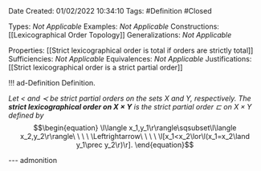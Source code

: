 <br />
<br />

Date Created: 01/02/2022 10:34:10
Tags: #Definition #Closed 

Types: _Not Applicable_
Examples: _Not Applicable_
Constructions: [[Lexicographical Order Topology]]
Generalizations: _Not Applicable_

Properties: [[Strict lexicographical order is total if orders are strictly total]]
Sufficiencies: _Not Applicable_
Equivalences: _Not Applicable_
Justifications: [[Strict lexicographical order is a strict partial order]]

!!! ad-Definition Definition.

_Let $<$ and $\prec$ be strict partial orders on the sets $X$ and $Y$, respectively. The **strict lexicographical order on $X\times Y$** is the strict partial order $\sqsubset$ on $X\times Y$ defined by_
$$\begin{equation}
    \l\langle x_1,y_1\r\rangle\sqsubset\l\langle x_2,y_2\r\rangle\ \ \ \ \Leftrightarrow\ \ \ \ \l[x_1<x_2\lor\l(x_1=x_2\land y_1\prec y_2\r)\r].
\end{equation}$$

--- admonition
